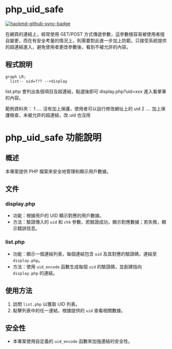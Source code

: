 # php_uid_safe

[![hackmd-github-sync-badge](https://hackmd.io/cxWG1MJoTNC06i2pZRTUnw/badge)](https://hackmd.io/cxWG1MJoTNC06i2pZRTUnw)


在網頁的連結上，經常使用 GET/POST 方式傳遞參數，這參數極容易被使用者擅自變更，而在有安全考量的情況上，則需要對此進一步加上防範，只接受系統提供的超連結進入，避免使用者更改參數後，看到不被允許的內容。

## 程式說明

```mermaid
graph LR;
  list-- uid=??? -->display
```
list.php 會列出各個項目及超連結，點選後即可 display.php?uid=xxx 進入看單筆的內容。


範例資料夾：
1 .... 沒有加上保護，使用者可以自行修改網址上的 uid
2 .... 加上保護檢查，未被允許的超連結，改 uid 也沒用



# php_uid_safe 功能說明

## 概述
本專案提供 PHP 檔案來安全地管理和顯示用戶數據。

## 文件

### display.php
- 功能：根據用戶的 UID 顯示對應的用戶數據。
- 方法：驗證傳入的 `uid` 和 `chk` 參數，若驗證成功，顯示對應數據；若失敗，顯示錯誤信息。

### list.php
- 功能：顯示一個連結列表，每個連結包含 `uid` 及其對應的驗證碼，連結至 `display.php`。
- 方法：使用 `uid_encode` 函數生成每個 `uid` 的驗證碼，並創建指向 `display.php` 的連結。

## 使用方法
1. 訪問 `list.php` 以獲取 UID 列表。
2. 點擊列表中的任一連結，根據提供的 `uid` 查看相關數據。

## 安全性
- 本專案使用自定義的 `uid_encode` 函數來加強連結的安全性。
